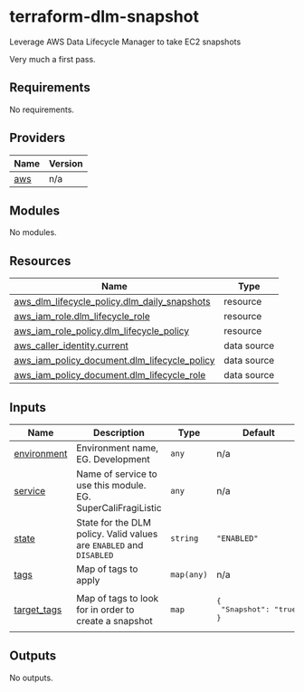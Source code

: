 # terraform-dlm-snapshot
Leverage AWS Data Lifecycle Manager to take EC2 snapshots

Very much a first pass.
<!-- BEGIN_TF_DOCS -->
## Requirements

No requirements.

## Providers

| Name | Version |
|------|---------|
| <a name="provider_aws"></a> [aws](#provider\_aws) | n/a |

## Modules

No modules.

## Resources

| Name | Type |
|------|------|
| [aws_dlm_lifecycle_policy.dlm_daily_snapshots](https://registry.terraform.io/providers/hashicorp/aws/latest/docs/resources/dlm_lifecycle_policy) | resource |
| [aws_iam_role.dlm_lifecycle_role](https://registry.terraform.io/providers/hashicorp/aws/latest/docs/resources/iam_role) | resource |
| [aws_iam_role_policy.dlm_lifecycle_policy](https://registry.terraform.io/providers/hashicorp/aws/latest/docs/resources/iam_role_policy) | resource |
| [aws_caller_identity.current](https://registry.terraform.io/providers/hashicorp/aws/latest/docs/data-sources/caller_identity) | data source |
| [aws_iam_policy_document.dlm_lifecycle_policy](https://registry.terraform.io/providers/hashicorp/aws/latest/docs/data-sources/iam_policy_document) | data source |
| [aws_iam_policy_document.dlm_lifecycle_role](https://registry.terraform.io/providers/hashicorp/aws/latest/docs/data-sources/iam_policy_document) | data source |

## Inputs

| Name | Description | Type | Default | Required |
|------|-------------|------|---------|:--------:|
| <a name="input_environment"></a> [environment](#input\_environment) | Environment name, EG. Development | `any` | n/a | yes |
| <a name="input_service"></a> [service](#input\_service) | Name of service to use this module. EG. SuperCaliFragiListic | `any` | n/a | yes |
| <a name="input_state"></a> [state](#input\_state) | State for the DLM policy. Valid values are `ENABLED` and `DISABLED` | `string` | `"ENABLED"` | no |
| <a name="input_tags"></a> [tags](#input\_tags) | Map of tags to apply | `map(any)` | n/a | yes |
| <a name="input_target_tags"></a> [target\_tags](#input\_target\_tags) | Map of tags to look for in order to create a snapshot | `map` | <pre>{<br>  "Snapshot": "true"<br>}</pre> | no |

## Outputs

No outputs.
<!-- END_TF_DOCS -->